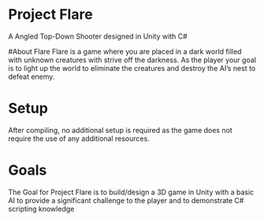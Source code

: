 # Project Flare
A Angled Top-Down Shooter designed in Unity with C# 

#About Flare
Flare is a game where you are placed in a dark world filled with unknown creatures with strive off the darkness. As the player your goal is to light up the world to eliminate the creatures and destroy the AI’s nest to defeat enemy.


# Setup 
After compiling, no additional setup is required as the game does not require the use of any additional resources. 

# Goals
The Goal for Project Flare is to build/design a 3D game in Unity with a basic AI to provide a significant challenge to the player and to demonstrate C# scripting knowledge 



